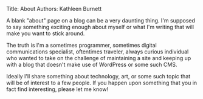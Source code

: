 Title: About
Authors: Kathleen Burnett


A blank "about" page on a blog can be a very daunting thing. I'm supposed to say something exciting enough about myself or what I'm writing that will make you want to stick around.

The truth is I'm a sometimes programmer, sometimes digital communications specialist, oftentimes traveler, always curious individual who wanted to take on the challenge of maintaining a site and keeping up with a blog that doesn't make use of WordPress or some such CMS.

Ideally I'll share something about technology, art, or some such topic that will be of interest to a few people. If you happen upon something that you in fact find interesting, please let me know!

